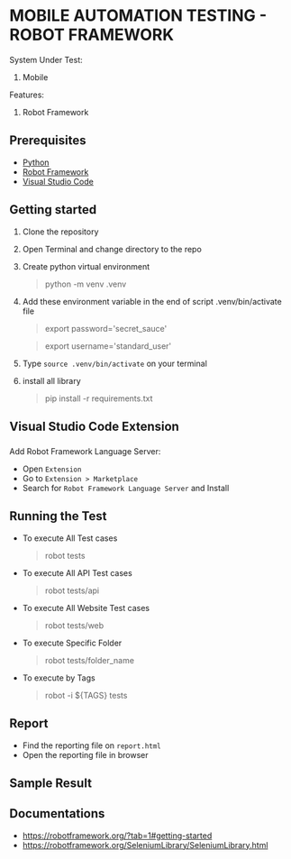 # MOBILE AUTOMATION TESTING - ROBOT FRAMEWORK

System Under Test:
1. Mobile

Features:
1. Robot Framework

## Prerequisites
* [Python](https://www.python.org/downloads/)
* [Robot Framework](https://robotframework.org/?tab=1#getting-started)
* [Visual Studio Code](https://code.visualstudio.com/)

## Getting started
1. Clone the repository
2. Open Terminal and change directory to the repo
3. Create python virtual environment
    > python -m venv .venv
4. Add these environment variable in the end of script .venv/bin/activate file

   > export password='secret_sauce'

   > export username='standard_user'
   
6. Type `source .venv/bin/activate` on your terminal
7. install all library
    > pip install -r requirements.txt

## Visual Studio Code Extension
### 
Add Robot Framework Language Server:

* Open `Extension`
* Go to `Extension > Marketplace`
* Search for `Robot Framework Language Server` and Install

## Running the Test

* To execute All Test cases
  > robot tests
* To execute All API Test cases
  > robot tests/api
* To execute All Website Test cases
  > robot tests/web
* To execute Specific Folder
  > robot tests/folder_name
* To execute by Tags
  > robot -i ${TAGS} tests

## Report
* Find the reporting file on `report.html`
* Open the reporting file in browser

## Sample Result



## Documentations
* https://robotframework.org/?tab=1#getting-started
* https://robotframework.org/SeleniumLibrary/SeleniumLibrary.html
